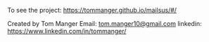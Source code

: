 To see the project:
https://tommanger.github.io/mailsus/#/

Created by Tom Manger
Email:
tom.manger10@gmail.com
linkedin:
https://www.linkedin.com/in/tommanger/
